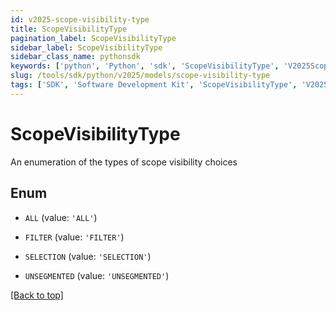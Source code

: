 ```yaml
---
id: v2025-scope-visibility-type
title: ScopeVisibilityType
pagination_label: ScopeVisibilityType
sidebar_label: ScopeVisibilityType
sidebar_class_name: pythonsdk
keywords: ['python', 'Python', 'sdk', 'ScopeVisibilityType', 'V2025ScopeVisibilityType'] 
slug: /tools/sdk/python/v2025/models/scope-visibility-type
tags: ['SDK', 'Software Development Kit', 'ScopeVisibilityType', 'V2025ScopeVisibilityType']
---
```


# ScopeVisibilityType

An enumeration of the types of scope visibility choices

## Enum

* `ALL` (value: `'ALL'`)

* `FILTER` (value: `'FILTER'`)

* `SELECTION` (value: `'SELECTION'`)

* `UNSEGMENTED` (value: `'UNSEGMENTED'`)

[[Back to top]](#) 


